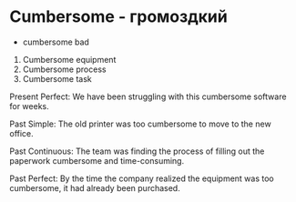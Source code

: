 # Cumbersome - громоздкий

- cumbersome bad
1. Cumbersome equipment
2. Cumbersome process
3. Cumbersome task

Present Perfect: We have been struggling with this cumbersome software for weeks.

Past Simple: The old printer was too cumbersome to move to the new office.

Past Continuous: The team was finding the process of filling out the paperwork cumbersome and time-consuming.

Past Perfect: By the time the company realized the equipment was too cumbersome, it had already been purchased.

